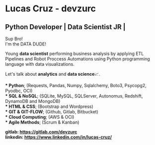 # Lucas Cruz - devzurc
## Python Developer | Data Scientist JR |
<p>
  Sup Bro!<br>
  I'm the DATA DUDE!
</p>
<p>
  Young <b>data scientist</b> performing business analysis by applying ETL Pipelines and Robot Proccess Automations using Python programming language with data visualizations.
</p>
<p>
  Let's talk about <b>analytics</b> and <b>data science</b>📈.
</p>
<p>
  <b>* Python</b>; (Requests, Pandas, Numpy, Sqlalchemy, Boto3, Psycopg2, Pyodbc, OCI)<br>
  <b>* SQL  & NoSQL</b>; (SQLite, MySQL, SQLServer, Autonomus, Redshift, DynamoDB and MongoDB)<br>
  <b>* HTML & CSS</b>; (Bootstrap and Wordpress)<br>
  <b>* GIT  & GIT-FLOW</b>; (Github, Gitlab, Bitbucket)<br>
  <b>* Cloud Computing</b>; (AWS  & OCI)<br>
  <b>* Agile Methods</b>; (Scrum & Kanban)<br>
</p>
  
<b>gitlab: https://gitlab.com/devzurc</b><br>
<b>linkedin: https://www.linkedin.com/in/lucas-cruz/</b>

  

